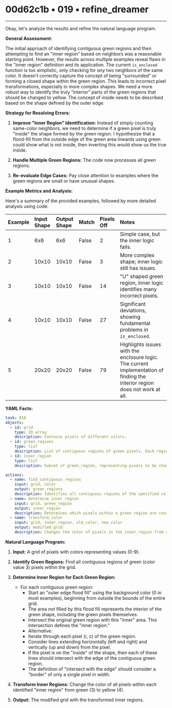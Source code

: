 # 00d62c1b • 019 • refine_dreamer

---
Okay, let's analyze the results and refine the natural language program.

**General Assessment:**

The initial approach of identifying contiguous green regions and then attempting to find an "inner region" based on neighbors was a reasonable starting point. However, the results across multiple examples reveal flaws in the "inner region" definition and its application. The current `is_enclosed` function is too simplistic, only checking for *any* two neighbors of the same color. It doesn't correctly capture the concept of being "surrounded" or forming a closed shape within the green region. This leads to incorrect pixel transformations, especially in more complex shapes. We need a more robust way to identify the truly "interior" parts of the green regions that should be changed to yellow. The concept of inside needs to be described based on the shape defined by the outer edge.

**Strategy for Resolving Errors:**

1.  **Improve "Inner Region" Identification:** Instead of simply counting same-color neighbors, we need to determine if a green pixel is truly "inside" the shape formed by the green region. I hypothesize that a flood-fill from the outside edge of the green area inwards using green could show what is not inside, then inverting this would show us the true inside.

2.  **Handle Multiple Green Regions:** The code now processes all green regions.

3.  **Re-evaluate Edge Cases:** Pay close attention to examples where the green regions are small or have unusual shapes.

**Example Metrics and Analysis:**

Here's a summary of the provided examples, followed by more detailed analysis using code:

| Example | Input Shape | Output Shape | Match | Pixels Off | Notes                                                                                           |
| :------ | :---------- | :----------- | :---- | :--------- | :---------------------------------------------------------------------------------------------- |
| 1       | 6x6         | 6x6          | False | 2          | Simple case, but the inner logic fails.                                                          |
| 2       | 10x10       | 10x10        | False | 3           | More complex shape; inner logic still has issues.                                               |
| 3       | 10x10       | 10x10        | False | 14         | "U" shaped green region, inner logic identifies many incorrect pixels.                              |
| 4       | 10x10       | 10x10        | False | 27        | Significant deviations, showing fundamental problems in `is_enclosed`.                           |
| 5       | 20x20           |   20x20            |   False    |   79        |   Highlights issues with the enclosure logic. The current implementation of finding the interior region does not work at all.    |

**YAML Facts:**

```yaml
task: 018
objects:
  - id: grid
    type: 2D array
    description: Contains pixels of different colors.
  - id: green_regions
    type: list
    description: List of contiguous regions of green pixels. Each region is a list of (row, col) coordinates.
  - id: inner_region
    type: list
    description: Subset of green_region, representing pixels to be changed to yellow.

actions:
  - name: find_contiguous_regions
    input: grid, color
    output: green_regions
    description: Identifies all contiguous regions of the specified color.
  - name: determine_inner_region
    input: grid, green_region
    output: inner_region
    description: Determines which pixels within a green region are considered "inner" and should be transformed. The current implementation is flawed.
  - name: transform_color
    input: grid, inner_region, old_color, new_color
    output: modified_grid
    description: Changes the color of pixels in the inner_region from old_color to new_color.
```

**Natural Language Program:**

1.  **Input:** A grid of pixels with colors representing values (0-9).

2.  **Identify Green Regions:** Find all contiguous regions of green (color value 3) pixels within the grid.

3.  **Determine Inner Region for Each Green Region:**
    *   For each contiguous green region:
        *   Start an "outer edge flood fill" using the background color (0 in most examples), beginning from outside the bounds of the entire grid.
        *   The area *not* filled by this flood fill represents the interior of the green shape, including the green pixels themselves.
        *   Intersect the original green region with this "inner" area. This intersection defines the "inner region."
        *  *Alternative:*
        * Iterate through each pixel (r, c) of the green region.
        * Consider lines extending horizontally (left and right) and vertically (up and down) from the pixel.
        * If the pixel is on the "inside" of the shape, then each of these lines should intersect with the edge of the contiguous green region.
        * The definition of "intersect with the edge" should consider a "border" of only a single pixel in width.

4.  **Transform Inner Regions:** Change the color of all pixels within each identified "inner region" from green (3) to yellow (4).

5.  **Output:** The modified grid with the transformed inner regions.

